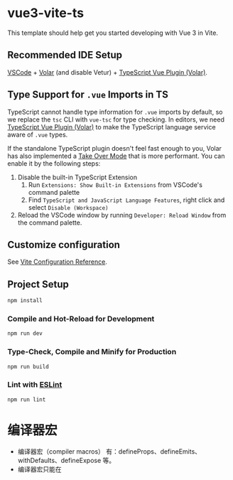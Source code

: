 # vue3-vite-ts

This template should help get you started developing with Vue 3 in Vite.

## Recommended IDE Setup

[VSCode](https://code.visualstudio.com/) + [Volar](https://marketplace.visualstudio.com/items?itemName=Vue.volar) (and disable Vetur) + [TypeScript Vue Plugin (Volar)](https://marketplace.visualstudio.com/items?itemName=Vue.vscode-typescript-vue-plugin).

## Type Support for `.vue` Imports in TS

TypeScript cannot handle type information for `.vue` imports by default, so we replace the `tsc` CLI with `vue-tsc` for type checking. In editors, we need [TypeScript Vue Plugin (Volar)](https://marketplace.visualstudio.com/items?itemName=Vue.vscode-typescript-vue-plugin) to make the TypeScript language service aware of `.vue` types.

If the standalone TypeScript plugin doesn't feel fast enough to you, Volar has also implemented a [Take Over Mode](https://github.com/johnsoncodehk/volar/discussions/471#discussioncomment-1361669) that is more performant. You can enable it by the following steps:

1. Disable the built-in TypeScript Extension
    1) Run `Extensions: Show Built-in Extensions` from VSCode's command palette
    2) Find `TypeScript and JavaScript Language Features`, right click and select `Disable (Workspace)`
2. Reload the VSCode window by running `Developer: Reload Window` from the command palette.

## Customize configuration

See [Vite Configuration Reference](https://vitejs.dev/config/).

## Project Setup

```sh
npm install
```

### Compile and Hot-Reload for Development

```sh
npm run dev
```

### Type-Check, Compile and Minify for Production

```sh
npm run build
```

### Lint with [ESLint](https://eslint.org/)

```sh
npm run lint
```

# 编译器宏
- 编译器宏（compiler macros） 有：defineProps、defineEmits、withDefaults、defineExpose 等。
- 编译器宏只能在 <script setup>  块中使用，不需要被导入，并且会在处理 <script setup> 块时被一同编译掉。
- 编译器宏必须在 <script setup>  的顶层使用，不可以在 <script setup>  的局部变量中引用。
- 不要定义和 props 的属性同名的顶层变量，因为编译器宏会覆盖这些变量。

# defineExpose
- 在 Vue3 中，默认不会暴露任何在 <script setup>  中声明的绑定，即不能通过模板 ref  获取到组件实例声明的绑定。
- Vue3 提供了 defineExpose 编译器宏，可以显式地暴露需要暴露的组件中声明的变量和方法。


# 辅助函数
- 在 <script setup> 中常用的辅助函数hooks api，主要有：useAttrs、useSlots、useCssModule
- 模板中使用 $attrs 来访问 attrs 数据，与 Vue2 相比，Vue3 的 $attrs 还包含了 class 和 style 属性。
- 在 <script setup> 中使用 useAttrs 函数获取 attrs 数据
- 在模板中使用 $slots 来访问 slots 数据。
- 在 <script setup> 中使用 useSlots 函数获取 slots 插槽数据。
- 在 <script setup> 中使用 useCssModule 函数获取 css module 数据。


# useCssModule
- 在 Vue3 中，也是支持 CSS Modules 的，在 <style>  上增加 module 属性，即<style module> 。
- <style module> 代码块会被编译为 CSS Modules 并且将生成的 CSS 类作为 $style 对象的键暴露给组件，可以直接在模板中使用 $style。
- 对于如 <style module="content"> 具名 CSS Modules，编译后生成的 CSS 类作为 content 对象的键暴露给组件，即module 属性值什么，就暴露什么对象。


# 顶层await支持
- <script setup> 中可以使用顶层 await。结果代码会被编译成 async setup()

# 状态驱动的动态 CSS
- Vue3 中 <style> 标签可以通过 v-bind 这一 CSS 函数将 CSS 的值关联到动态的组件状态上。




